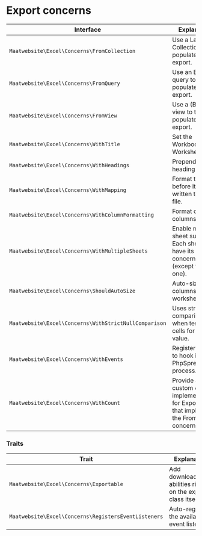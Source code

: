 # Export concerns

| Interface | Explanation |
|---- |----|
|`Maatwebsite\Excel\Concerns\FromCollection`| Use a Laravel Collection to populate the export. |
|`Maatwebsite\Excel\Concerns\FromQuery`| Use an Eloquent query to populate the export. | 
|`Maatwebsite\Excel\Concerns\FromView`| Use a (Blade) view to to populate the export. |
|`Maatwebsite\Excel\Concerns\WithTitle`| Set the Workbook or Worksheet title. |
|`Maatwebsite\Excel\Concerns\WithHeadings`| Prepend a heading row. |
|`Maatwebsite\Excel\Concerns\WithMapping`| Format the row before it's written to the file. |
|`Maatwebsite\Excel\Concerns\WithColumnFormatting`| Format certain columns. |
|`Maatwebsite\Excel\Concerns\WithMultipleSheets`| Enable multi-sheet support. Each sheet can have its own concerns (except this one). |
|`Maatwebsite\Excel\Concerns\ShouldAutoSize`| Auto-size the columns in the worksheet. |
|`Maatwebsite\Excel\Concerns\WithStrictNullComparison`| Uses strict comparisions when testing cells for null value. |
|`Maatwebsite\Excel\Concerns\WithEvents`| Register events to hook into the PhpSpreadsheet process. |
|`Maatwebsite\Excel\Concerns\WithCount`| Provide a custom `count` implementation for Exportables that implement the FromQuery concern. |

### Traits

| Trait | Explanation |
|---- |----|
|`Maatwebsite\Excel\Concerns\Exportable` | Add download/store abilities right on the export class itself.
|`Maatwebsite\Excel\Concerns\RegistersEventListeners` | Auto-register the available event listeners. | 
